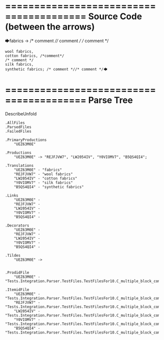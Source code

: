 ========================================
Source Code (between the arrows)
========================================

🡆fabrics -> /* comment *//* comment */
/* comment */

	wool fabrics,
	cotton fabrics, /*comment*/
	/* comment */
	silk fabrics,
	synthetic fabrics; /* comment *//* comment */🡄

========================================
Parse Tree
========================================
DescribeUnfold

    .AllFiles
    .ParsedFiles
    .FailedFiles

    .PrimaryProductions
        "UEZ63M0E" 

    .Productions
        "UEZ63M0E" -> "REJFJVW7", "LW2054IV", "Y0VIOMV7", "B5QS4QI4";

    .Translations
        "UEZ63M0E" - "fabrics"
        "REJFJVW7" - "wool fabrics"
        "LW2054IV" - "cotton fabrics"
        "Y0VIOMV7" - "silk fabrics"
        "B5QS4QI4" - "synthetic fabrics"

    .Links
        "UEZ63M0E" - 
        "REJFJVW7" - 
        "LW2054IV" - 
        "Y0VIOMV7" - 
        "B5QS4QI4" - 

    .Decorators
        "UEZ63M0E" - 
        "REJFJVW7" - 
        "LW2054IV" - 
        "Y0VIOMV7" - 
        "B5QS4QI4" - 

    .Tildes
        "UEZ63M0E" -> 


    .ProdidFile
        "UEZ63M0E" - "Tests.Integration.Parser.TestFiles.TestFilesFor10.C_multiple_block_comments.ds"

    .ItemidFile
        "UEZ63M0E" - "Tests.Integration.Parser.TestFiles.TestFilesFor10.C_multiple_block_comments.ds"
        "REJFJVW7" - "Tests.Integration.Parser.TestFiles.TestFilesFor10.C_multiple_block_comments.ds"
        "LW2054IV" - "Tests.Integration.Parser.TestFiles.TestFilesFor10.C_multiple_block_comments.ds"
        "Y0VIOMV7" - "Tests.Integration.Parser.TestFiles.TestFilesFor10.C_multiple_block_comments.ds"
        "B5QS4QI4" - "Tests.Integration.Parser.TestFiles.TestFilesFor10.C_multiple_block_comments.ds"


